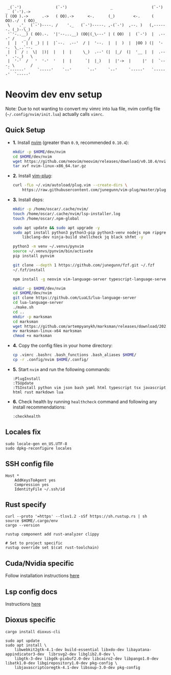 ```
 _(`-')               (`-')                   _                 (`-')  _  (`-').->
( (OO ).->      .->   ( OO).->      <-.      (_)        <-.     ( OO).-/  ( OO)_
 \    .'_  (`-')----. /    '._   (`-')-----. ,-(`-')  ,--. )   (,------. (_)--\_)
 '`'-..__) ( OO).-.  '|'--...__) (OO|(_\---' | ( OO)  |  (`-')  |  .---' /    _ /
 |  |  ' | ( _) | |  |`--.  .--'  / |  '--.  |  |  )  |  |OO ) (|  '--.  \_..`--.
 |  |  / :  \|  |)|  |   |  |     \_)  .--' (|  |_/  (|  '__ |  |  .--'  .-._)   \
 |  '-'  /   '  '-'  '   |  |      `|  |_)   |  |'->  |     |'  |  `---. \       /
 `------'     `-----'    `--'       `--'     `--'     `-----'   `------'  `-----'
```

# Neovim dev env setup

Note: Due to not wanting to convert my vimrc into lua file, nvim config file (`~/.config/nvim/init.lua`) actually calls `vimrc`.

## Quick Setup

- **1.** Install [nvim](https://github.com/neovim/neovim/releases/tag/v0.10.4) (greater than `0.9`, recommended `0.10.4`):

  ```bash
  mkdir -p $HOME/dev/nvim
  cd $HOME/dev/nvim
  wget https://github.com/neovim/neovim/releases/download/v0.10.4/nvim-linux-x86_64.tar.gz
  tar xvf nvim-linux-x86_64.tar.gz
  ```

- **2.** Install [vim-plug](https://github.com/junegunn/vim-plug):

  ```bash
  curl -fLo ~/.vim/autoload/plug.vim --create-dirs \
      https://raw.githubusercontent.com/junegunn/vim-plug/master/plug.vim
  ```

- **3.** Install deps:

  ```bash
  mkdir -p /home/oscar/.cache/nvim/
  touch /home/oscar/.cache/nvim/lsp-installer.log
  touch /home/oscar/.npm-global

  sudo apt update && sudo apt upgrade -y
  sudo apt install python3 python3-pip python3-venv nodejs npm ripgrep pkg-config libssl-dev cmake \
      libclang-dev ninja-build shellcheck jq black shfmt -y

  python3 -m venv ~/.venvs/pynvim
  source ~/.venvs/pynvim/bin/activate
  pip install pynvim

  git clone --depth 1 https://github.com/junegunn/fzf.git ~/.fzf
  ~/.fzf/install

  npm install -g neovim vim-language-server typescript-language-server typescript prettier doctoc

  mkdir -p $HOME/dev/nvim
  cd $HOME/dev/nvim
  git clone https://github.com/LuaLS/lua-language-server
  cd lua-language-server
  ./make.sh
  cd ..
  mkdir -p marksman
  cd marksman
  wget https://github.com/artempyanykh/marksman/releases/download/2024-12-18/marksman-linux-x64
  mv marksman-linux-x64 marksman
  chmod +x marksman
  ```

- **4.** Copy the config files in your home directory:

  ```bash
  cp .vimrc .bashrc .bash_functions .bash_aliases $HOME/
  cp -r .config/nvim $HOME/.config/
  ```

- **5.** Start `nvim` and run the following commands:

  ```
  :PlugInstall
  :TSUpdate
  :TSInstall python vim json bash yaml html typescript tsx javascript html rust markdown lua
  ```

- **6.** Check health by running `healthcheck` command and following any install recommendations:
  ```
  :checkhealth
  ```

## Locales fix

```
sudo locale-gen en_US.UTF-8
sudo dpkg-reconfigure locales
```

## SSH config file

```
Host *
    AddKeysToAgent yes
    Compression yes
    IdentityFile ~/.ssh/id
```

## Rust specify

```
curl --proto '=https' --tlsv1.2 -sSf https://sh.rustup.rs | sh
source $HOME/.cargo/env
cargo --version

rustup component add rust-analyzer clippy

# Set to project specific
rustup override set $(cat rust-toolchain)
```

## Cuda/Nvidia specific

Follow installation instructions [here](https://developer.nvidia.com/cuda-downloads?target_os=Linux&target_arch=x86_64&Distribution=WSL-Ubuntu&target_version=2.0&target_type=deb_local)

## Lsp config docs

Instructions [here](https://github.com/neovim/nvim-lspconfig/blob/master/doc/configs.md)

## Dioxus specific

```
cargo install dioxus-cli
```

```
sudo apt update
sudo apt install \
    libwebkit2gtk-4.1-dev build-essential libxdo-dev libayatana-appindicator3-dev  librsvg2-dev libglib2.0-dev \
    libgtk-3-dev libgdk-pixbuf2.0-dev libcairo2-dev libpango1.0-dev libatk1.0-dev libgirepository1.0-dev pkg-config \
    libjavascriptcoregtk-4.1-dev libsoup-3.0-dev pkg-config
```
